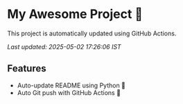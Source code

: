 # My Awesome Project 🚀

This project is automatically updated using GitHub Actions.

_Last updated: 2025-05-02 17:26:06 IST_

## Features
- Auto-update README using Python 🐍
- Auto Git push with GitHub Actions 🤖
